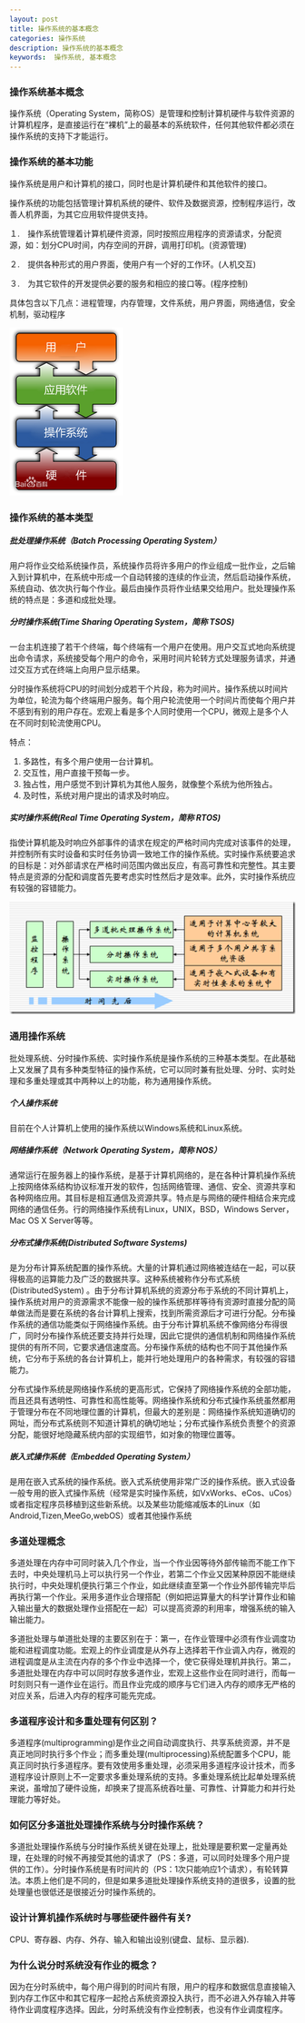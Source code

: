 ```yaml
---
layout: post
title: 操作系统的基本概念
categories: 操作系统
description: 操作系统的基本概念
keywords:  操作系统, 基本概念
---
```


### 操作系统基本概念

操作系统（Operating System，简称OS）是管理和控制计算机硬件与软件资源的计算机程序，是直接运行在“裸机”上的最基本的系统软件，任何其他软件都必须在操作系统的支持下才能运行。

### 操作系统的基本功能

操作系统是用户和计算机的接口，同时也是计算机硬件和其他软件的接口。

操作系统的功能包括管理计算机系统的硬件、软件及数据资源，控制程序运行，改善人机界面，为其它应用软件提供支持。

１.　操作系统管理着计算机硬件资源，同时按照应用程序的资源请求，分配资源，如：划分CPU时间，内存空间的开辟，调用打印机。(资源管理)

２.　提供各种形式的用户界面，使用户有一个好的工作环。(人机交互)

３.　为其它软件的开发提供必要的服务和相应的接口等。(程序控制)

具体包含以下几点：进程管理，内存管理，文件系统，用户界面，网络通信，安全机制，驱动程序

![](/images/posts/OS/1.png)


### 操作系统的基本类型

##### 批处理操作系统（Batch Processing Operating System）

用户将作业交给系统操作员，系统操作员将许多用户的作业组成一批作业，之后输入到计算机中，在系统中形成一个自动转接的连续的作业流，然后启动操作系统，系统自动、依次执行每个作业。最后由操作员将作业结果交给用户。批处理操作系统的特点是：多道和成批处理。

##### 分时操作系统(Time Sharing Operating System，简称 TSOS)

一台主机连接了若干个终端，每个终端有一个用户在使用。用户交互式地向系统提出命令请求，系统接受每个用户的命令，采用时间片轮转方式处理服务请求，并通过交互方式在终端上向用户显示结果。

分时操作系统将CPU的时间划分成若干个片段，称为时间片。操作系统以时间片为单位，轮流为每个终端用户服务。每个用户轮流使用一个时间片而使每个用户并不感到有别的用户存在。宏观上看是多个人同时使用一个CPU，微观上是多个人在不同时刻轮流使用CPU。

特点：

1. 多路性，有多个用户使用一台计算机。
2. 交互性，用户直接干预每一步。
3. 独占性，用户感觉不到计算机为其他人服务，就像整个系统为他所独占。
4. 及时性，系统对用户提出的请求及时响应。

##### 实时操作系统(Real Time Operating System，简称 RTOS)

指使计算机能及时响应外部事件的请求在规定的严格时间内完成对该事件的处理，并控制所有实时设备和实时任务协调一致地工作的操作系统。实时操作系统要追求的目标是：对外部请求在严格时间范围内做出反应，有高可靠性和完整性。其主要特点是资源的分配和调度首先要考虑实时性然后才是效率。此外，实时操作系统应有较强的容错能力。

![](/images/posts/OS/2.png)

### 通用操作系统

批处理系统、分时操作系统、实时操作系统是操作系统的三种基本类型。在此基础上又发展了具有多种类型特征的操作系统，它可以同时兼有批处理、分时、实时处理和多重处理或其中两种以上的功能，称为通用操作系统。

##### 个人操作系统

目前在个人计算机上使用的操作系统以Windows系统和Linux系统。

##### 网络操作系统（Network Operating System，简称 NOS）

通常运行在服务器上的操作系统，是基于计算机网络的，是在各种计算机操作系统上按网络体系结构协议标准开发的软件，包括网络管理、通信、安全、资源共享和各种网络应用。其目标是相互通信及资源共享。特点是与网络的硬件相结合来完成网络的通信任务。行的网络操作系统有Linux，UNIX，BSD，Windows Server，Mac OS X Server等等。

##### 分布式操作系统(Distributed Software Systems)
是为分布计算系统配置的操作系统。大量的计算机通过网络被连结在一起，可以获得极高的运算能力及广泛的数据共享。这种系统被称作分布式系统(DistributedSystem) 。由于分布计算机系统的资源分布于系统的不同计算机上，操作系统对用户的资源需求不能像一般的操作系统那样等待有资源时直接分配的简单做法而是要在系统的各台计算机上搜索，找到所需资源后才可进行分配。分布操作系统的通信功能类似于网络操作系统。由于分布计算机系统不像网络分布得很广，同时分布操作系统还要支持并行处理，因此它提供的通信机制和网络操作系统提供的有所不同，它要求通信速度高。分布操作系统的结构也不同于其他操作系统，它分布于系统的各台计算机上，能并行地处理用户的各种需求，有较强的容错能力。

分布式操作系统是网络操作系统的更高形式，它保持了网络操作系统的全部功能，而且还具有透明性、可靠性和高性能等。网络操作系统和分布式操作系统虽然都用于管理分布在不同地理位置的计算机，但最大的差别是：网络操作系统知道确切的网址，而分布式系统则不知道计算机的确切地址；分布式操作系统负责整个的资源分配，能很好地隐藏系统内部的实现细节，如对象的物理位置等。

##### 嵌入式操作系统（Embedded Operating System）

是用在嵌入式系统的操作系统。嵌入式系统使用非常广泛的操作系统。嵌入式设备一般专用的嵌入式操作系统（经常是实时操作系统，如VxWorks、eCos、uCos）或者指定程序员移植到这些新系统。以及某些功能缩减版本的Linux（如Android,Tizen,MeeGo,webOS）或者其他操作系统

### 多道处理概念

多道处理在内存中可同时装入几个作业，当一个作业因等待外部传输而不能工作下去时，中央处理机马上可以执行另一个作业，若第二个作业又因某种原因不能继续执行时，中央处理机便执行第三个作业，如此继续直至第一个作业外部传输完毕后再执行第一个作业。采用多道作业合理搭配（例如把运算量大的科学计算作业和输入输出量大的数据处理作业搭配在一起）可以提高资源的利用率，增强系统的输入输出能力。

多道批处理与单道批处理的主要区别在于：第一，在作业管理中必须有作业调度功能和进程调度功能。宏观上的作业调度是从外存上选择若干作业调入内存，微观的进程调度是从主流在内存的多个作业中选择一个，使它获得处理机并执行。第二，多道批处理在内存中可以同时存放多道作业，宏观上这些作业在同时进行，而每一时刻则只有一道作业在运行。而且作业完成的顺序与它们进入内存的顺序无严格的对应关系，后进入内存的程序可能先完成。

### 多道程序设计和多重处理有何区别？

多道程序(multiprogramming)是作业之间自动调度执行、共享系统资源，并不是真正地同时执行多个作业；而多重处理(multiprocessing)系统配置多个CPU，能真正同时执行多道程序。要有效使用多重处理，必须采用多道程序设计技术，而多道程序设计原则上不一定要求多重处理系统的支持。多重处理系统比起单处理系统来说，虽增加了硬件设施，却换来了提高系统吞吐量、可靠性、计算能力和并行处理能力等好处。

### 如何区分多道批处理操作系统与分时操作系统？

多道批处理操作系统与分时操作系统关键在处理上，批处理是要积累一定量再处理，在处理的时候不再接受其他的请求了（PS：多道，可以同时处理多个用户提供的工作）。分时操作系统是有时间片的（PS：1次只能响应1个请求），有轮转算法。本质上他们是不同的，但是如果多道批处理操作系统支持的道很多，设置的批处理量也很低还是很接近分时操作系统的。

### 设计计算机操作系统时与哪些硬件器件有关?

CPU、寄存器、内存、外存、输入和输出设别(键盘、鼠标、显示器).

### 为什么说分时系统没有作业的概念？

因为在分时系统中，每个用户得到的时间片有限，用户的程序和数据信息直接输入到内存工作区中和其它程序一起抢占系统资源投入执行，而不必进入外存输入井等待作业调度程序选择。因此，分时系统没有作业控制表，也没有作业调度程序。







